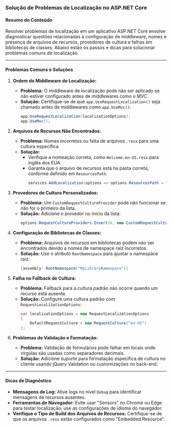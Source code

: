 ### Solução de Problemas de Localização no ASP.NET Core

#### Resumo do Conteúdo
Resolver problemas de localização em um aplicativo ASP.NET Core envolve diagnosticar questões relacionadas à configuração de middleware, nomes e presença de arquivos de recursos, provedores de cultura e falhas em bibliotecas de classes. Abaixo estão os passos e dicas para solucionar problemas comuns de localização.

---

#### Problemas Comuns e Soluções

1. **Ordem do Middleware de Localização:**
   - **Problema:** O middleware de localização pode não ser aplicado se não estiver configurado antes de middlewares como o MVC.
   - **Solução:** Certifique-se de que `app.UseRequestLocalization()` seja chamado antes de middlewares como `app.UseMvc()`:
     ```csharp
     app.UseRequestLocalization(localizationOptions);
     app.UseMvc();
     ```

2. **Arquivos de Recursos Não Encontrados:**
   - **Problema:** Nomes incorretos ou falta de arquivos `.resx` para uma cultura específica.
   - **Solução:**
     - Verifique a nomeação correta, como `Welcome.en-US.resx` para inglês dos EUA.
     - Garanta que o arquivo de recursos está na pasta correta, conforme definido em `ResourcesPath`:
       ```csharp
       services.AddLocalization(options => options.ResourcesPath = "Resources");
       ```

3. **Provedores de Cultura Personalizados:**
   - **Problema:** Um `CustomRequestCultureProvider` pode não funcionar se não for o primeiro da lista.
   - **Solução:** Adicione o provedor no início da lista:
     ```csharp
     options.RequestCultureProviders.Insert(0, new CustomRequestCultureProvider(...));
     ```

4. **Configuração de Bibliotecas de Classes:**
   - **Problema:** Arquivos de recursos em bibliotecas podem não ser encontrados devido a nomes de namespace raiz incorretos.
   - **Solução:** Use o atributo `RootNamespace` para ajustar o namespace raiz:
     ```csharp
     [assembly: RootNamespace("MyLibraryNamespace")]
     ```

5. **Falha no Fallback de Cultura:**
   - **Problema:** Fallback para a cultura padrão não ocorre quando um recurso está ausente.
   - **Solução:** Configure uma cultura padrão com `RequestLocalizationOptions`:
     ```csharp
     var localizationOptions = new RequestLocalizationOptions
     {
         DefaultRequestCulture = new RequestCulture("en-US")
     };
     ```

6. **Problemas de Validação e Formatação:**
   - **Problema:** Validação de formulários pode falhar em locais onde vírgulas são usadas como separadores decimais.
   - **Solução:** Adicione suporte para formatação específica de cultura no cliente usando jQuery Validation ou customizações no back-end.

---

#### Dicas de Diagnóstico

- **Mensagens de Log:** Ative logs no nível `Debug` para identificar mensagens de recursos ausentes.
- **Ferramentas de Navegador:** Evite usar "Sensors" no Chrome ou Edge para testar localização; use as configurações de idioma do navegador.
- **Verifique o Tipo de Build dos Arquivos de Recursos:** Certifique-se de que os arquivos `.resx` estão configurados como "Embedded Resource".